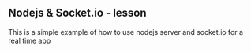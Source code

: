 ## Nodejs & Socket.io - lesson ##

This is a simple example of how to use nodejs server and socket.io for a real time app